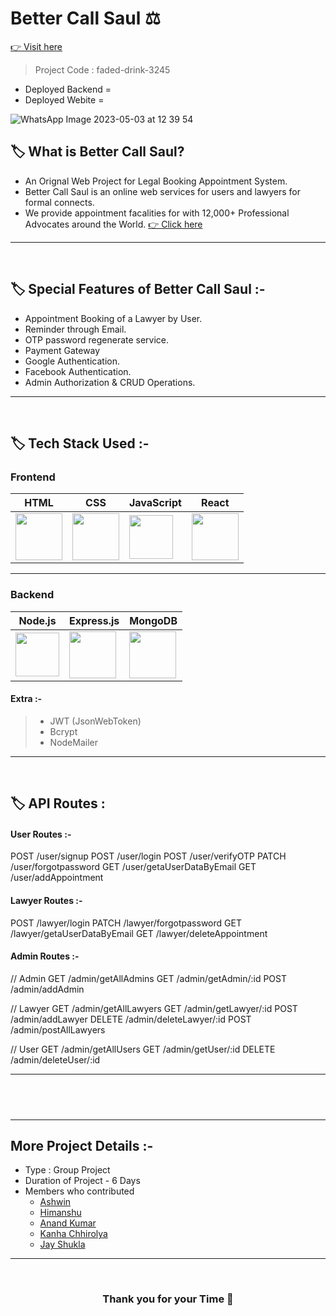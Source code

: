 # Better Call Saul ⚖ 
 <a href="https://frontendbcs.vercel.app/"> 👉 Visit here</a>


> Project Code : faded-drink-3245 <br/>

- Deployed Backend = 
- Deployed Webite = 

<p align="center">
 
 ![WhatsApp Image 2023-05-03 at 12 39 54](https://github.com/Ashwin-krish-nan/faded-drink-3245/assets/113422735/170a94c4-ddf3-442d-bc6c-f8bfc3be5acf)
  </p>

## 🏷 What is Better Call Saul?

- An Orignal Web Project for Legal Booking Appointment System.
- Better Call Saul is an online web services for users and lawyers for formal connects.
- We provide appointment facalities for with 12,000+ Professional Advocates around the World.   <a href="https://frontendbcs.vercel.app/"> 👉 Click here</a>

---

<br/>

## 🏷 Special Features of Better Call Saul :-

- Appointment Booking of a Lawyer by User.
- Reminder through Email.
- OTP password regenerate service.
- Payment Gateway
- Google Authentication.
- Facebook Authentication.
- Admin Authorization & CRUD Operations.

---

<br/>

## 🏷 Tech Stack Used :-

### Frontend

| HTML                                                                                                                                                                                                                                                                                                                                                           | CSS                                                                                                                           | JavaScript                                                                                                                            | React                                                                                                                     |
  | ------------------------------------------------------------------------------------------------------------------------------ | ------------------------------------------------------------------------------------------------------------------------------ | ------------------------------------------------------------------------------------------------------------------------------ | ------------------------------------------------------------------------------------------------------------------------------ |
|  <img width="75px" src="https://user-images.githubusercontent.com/25181517/192158954-f88b5814-d510-4564-b285-dff7d6400dad.png"> | <img width="75px" src="https://user-images.githubusercontent.com/25181517/183898674-75a4a1b1-f960-4ea9-abcb-637170a00a75.png">  |  <img width="70px" src="https://user-images.githubusercontent.com/25181517/117447155-6a868a00-af3d-11eb-9cfe-245df15c9f3f.png"> | <img width="75px" src="https://user-images.githubusercontent.com/25181517/183897015-94a058a6-b86e-4e42-a37f-bf92061753e5.png"> |

---

### Backend

| Node.js                                                                                                                         | Express.js                                                                                                                                                                                                                                        | MongoDB                                                                                                       |
 | ------------------------------------------------------------------------------------------------------------------------------- | ------------------------------------------------------------------------------------------------------------------------------- | ------------------------------------------------------------------------------------------------------------- |
| <img width="70px" src="https://user-images.githubusercontent.com/112753481/229047696-de3bf177-16a0-4161-a140-dd89e4fe7b22.png"> | <img width="75px" src="https://user-images.githubusercontent.com/112753481/229164589-4e724000-542d-4deb-9e11-cca7739c2b01.png"> | <img width="75px" src="https://cdn.icon-icons.com/icons2/2415/PNG/512/mongodb_original_logo_icon_146424.png"> |


#### Extra :-

> - JWT (JsonWebToken) <br/>
> - Bcrypt <br/>
> - NodeMailer <br/>

---

<br/>

## 🏷 API Routes :

#### User Routes :-


POST    /user/signup
POST    /user/login
POST    /user/verifyOTP
PATCH   /user/forgotpassword
GET     /user/getaUserDataByEmail
GET     /user/addAppointment



#### Lawyer Routes :-


POST    /lawyer/login
PATCH   /lawyer/forgotpassword
GET     /lawyer/getaUserDataByEmail
GET     /lawyer/deleteAppointment



#### Admin Routes :-


// Admin
GET     /admin/getAllAdmins
GET     /admin/getAdmin/:id
POST    /admin/addAdmin

// Lawyer
GET     /admin/getAllLawyers
GET     /admin/getLawyer/:id
POST    /admin/addLawyer
DELETE  /admin/deleteLawyer/:id
POST    /admin/postAllLawyers

// User
GET     /admin/getAllUsers
GET     /admin/getUser/:id
DELETE  /admin/deleteUser/:id



---

## <br/>
<!-- 
# Project Planning

![planning](https://user-images.githubusercontent.com/112753481/229431735-ddbee4f0-7f80-43d4-844c-a60f58fe0071.jpeg)

---

# User flow & Authentication Design ✅

![png](https://user-images.githubusercontent.com/112753481/229455850-3ca71159-9d7c-411e-af9a-04ea5058cf38.jpeg) -->

---

## More Project Details :-

- Type : Group Project
- Duration of Project - 6 Days
- Members who contributed 
  - <a href="">Ashwin</a>
  - <a href="">Himanshu</a>
  - <a href="">Anand Kumar</a>
  - <a href="">Kanha Chhirolya</a>
  - <a href="">Jay Shukla</a>

---

<br/>

<h3 align="center" >Thank you for your Time 💝</h3>
